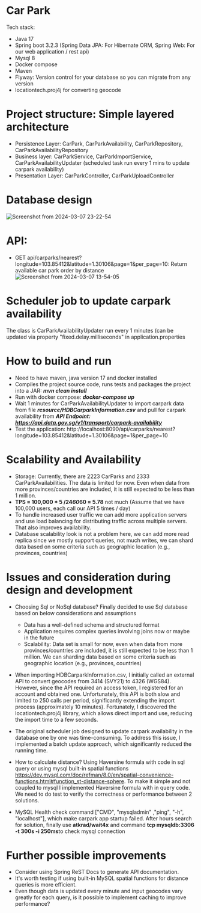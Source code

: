 # Car Park
Tech stack:
- Java 17
- Spring boot 3.2.3 (Spring Data JPA: For Hibernate ORM, Spring Web: For our web application / rest api)
- Mysql 8
- Docker compose
- Maven
- Flyway: Version control for your database so you can migrate from any version
- locationtech.proj4j for converting geocode

# Project structure: Simple layered architecture
- Persistence Layer: CarPark, CarParkAvailability, CarParkRepository, CarParkAvailabilityRepository
- Business layer: CarParkService, CarParkImportService, CarParkAvailabilityUpdater (scheduled task run every 1 mins to update carpark availability)
- Presentation Layer: CarParkController, CarParkUploadController

# Database design
![Screenshot from 2024-03-07 23-22-54](https://github.com/nttrungit90/carpark/assets/9838628/4407f84c-d2ac-47bf-941f-d26cda8677a5)

# API:
- GET api/carparks/nearest?longitude=103.85412&latitude=1.30106&page=1&per_page=10: Return available car park order by distance
  ![Screenshot from 2024-03-07 13-54-05](https://github.com/nttrungit90/carpark/assets/9838628/26827708-358d-4f18-bd4d-1d727a2d3087)

# Scheduler job to update carpark availability
The class is CarParkAvailabilityUpdater run every 1 minutes (can be updated via property "fixed.delay.milliseconds" in application.properties

# How to build and run
- Need to have maven, java version 17 and docker installed
- Compiles the project source code, runs tests and packages the project into a JAR: **_mvn clean install_**
- Run with docker compose: **_docker-compose up_**
- Wait 1 minutes for CarParkAvailabilityUpdater to import carpark data from file **_resource/HDBCarparkInformation.csv_** and pull for carpark availability from _**API Endpoint: https://api.data.gov.sg/v1/transport/carpark-availability**_
- Test the application: http://localhost:8090/api/carparks/nearest?longitude=103.85412&latitude=1.30106&page=1&per_page=10

# Scalability and Availability
- Storage: Currently, there are 2223 CarParks and 2333 CarParkAvailabilities. The data is limited for now. Even when data from more provinces/countries are included, it is still expected to be less than 1 million.
- **TPS = 100,000 * 5 /24*60*60 = 5.78** not much (Assume that we have 100,000 users, each call our API 5 times / day) 
- To handle increased user traffic we can add more application servers and use load balancing for distributing traffic across multiple servers. That also improves availability.
- Database scalability look is not a problem here, we can add more read replica since we mostly support queries, not much writes, we can shard data based on some criteria such as geographic location (e.g., provinces, countries)

# Issues and consideration during design and development
- Choosing Sql or NoSql database? Finally decided to use Sql database based on below considerations and assumptions
  - Data has a well-defined schema and structured format
  - Application requires complex queries involving joins now or maybe in the future
  - Scalability: Data set is small for now, even when data from more provinces/countries are included, it is still expected to be less than 1 million. We can sharding data based on some criteria such as geographic location (e.g., provinces, countries)

- When importing HDBCarparkInformation.csv, I initially called an external API to convert geocodes from 3414 (SVY21) to 4326 (WGS84). However, since the API required an access token, I registered for an account and obtained one. Unfortunately, this API is both slow and limited to 250 calls per period, significantly extending the import process (approximately 10 minutes). Fortunately, I discovered the locationtech.proj4j library, which allows direct import and use, reducing the import time to a few seconds.

- The original scheduler job designed to update carpark availability in the database one by one was time-consuming. To address this issue, I implemented a batch update approach, which significantly reduced the running time.

- How to calculate distance? Using Haversine formula with code in sql query or using mysql built-in spatial functions https://dev.mysql.com/doc/refman/8.0/en/spatial-convenience-functions.html#function_st-distance-sphere. To make it simple and not coupled to mysql I implemented Haversine formula with in query code. We need to do test to verify the correctness or performance between 2 solutions.

- MySQL Health check command ["CMD", "mysqladmin" ,"ping", "-h", "localhost"], which make carpark app startup failed. After hours search for solution, finally use **atkrad/wait4x** and command **tcp mysqldb:3306 -t 300s -i 250ms**to check mysql connection 

# Further possible improvements
- Consider using Spring ReST Docs to generate API documentation.
- It's worth testing if using built-in MySQL spatial functions for distance queries is more efficient.
- Even though data is updated every minute and input geocodes vary greatly for each query, is it possible to implement caching to improve performance?
